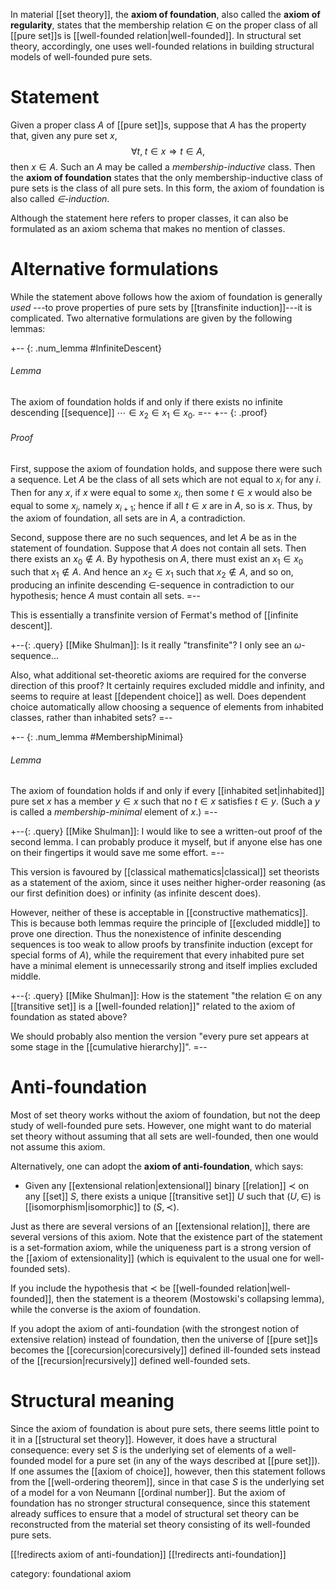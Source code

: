 In material [[set theory]], the __axiom of foundation__, also called the __axiom of regularity__, states that the membership relation $\in$ on the proper class of all [[pure set]]s is [[well-founded relation|well-founded]].  In structural set theory, accordingly, one uses well-founded relations in building structural models of well-founded pure sets.


# Statement #

Given a proper class $A$ of [[pure set]]s, suppose that $A$ has the property that, given any pure set $x$,
$$ \forall t,\; t \in x \Rightarrow t \in A ,$$
then $x \in A$.  Such an $A$ may be called a _membership-inductive_ class.  Then the __axiom of foundation__ states that the only membership-inductive class of pure sets is the class of all pure sets.  In this form, the axiom of foundation is also called *$\in$-induction*.

Although the statement here refers to proper classes, it can also be formulated as an axiom schema that makes no mention of classes.


# Alternative formulations #

While the statement above follows how the axiom of foundation is generally *used* ---to prove properties of pure sets by [[transfinite induction]]---it is complicated.  Two alternative formulations are given by the following lemmas:

+-- {: .num_lemma #InfiniteDescent}
###### Lemma
The axiom of foundation holds if and only if there exists no infinite descending [[sequence]] $\cdots \in x_2 \in x_1 \in x_0$.
=--
+-- {: .proof}
###### Proof
First, suppose the axiom of foundation holds, and suppose there were such a sequence.  Let $A$ be the class of all sets which are not equal to $x_i$ for any $i$.  Then for any $x$, if $x$ were equal to some $x_i$, then some $t\in x$ would also be equal to some $x_j$, namely $x_{i+1}$; hence if all $t\in x$ are in $A$, so is $x$.  Thus, by the axiom of foundation, all sets are in $A$, a contradiction.

Second, suppose there are no such sequences, and let $A$ be as in the statement of foundation.  Suppose that $A$ does not contain all sets.  Then there exists an $x_0\notin A$.  By hypothesis on $A$, there must exist an $x_1\in x_0$ such that $x_1 \notin A$.  And hence an $x_2\in x_1$ such that $x_2 \notin A$, and so on, producing an infinite descending $\in$-sequence in contradiction to our hypothesis; hence $A$ must contain all sets.
=--

This is essentially a transfinite version of Fermat\'s method of [[infinite descent]].

+--{: .query}
[[Mike Shulman]]: Is it really "transfinite"?  I only see an $\omega$-sequence...

Also, what additional set-theoretic axioms are required for the converse direction of this proof?  It certainly requires excluded middle and infinity, and seems to require at least [[dependent choice]] as well.  Does dependent choice automatically allow choosing a sequence of elements from inhabited classes, rather than inhabited sets?
=--

+-- {: .num_lemma #MembershipMinimal}
###### Lemma
The axiom of foundation holds if and only if every [[inhabited set|inhabited]] pure set $x$ has a member $y \in x$ such that no $t \in x$ satisfies $t \in y$.  (Such a $y$ is called a _membership-minimal_ element of $x$.)
=--

+--{: .query}
[[Mike Shulman]]: I would like to see a written-out proof of the second lemma.  I can probably produce it myself, but if anyone else has one on their fingertips it would save me some effort.
=--

This version is favoured by [[classical mathematics|classical]] set theorists as a statement of the axiom, since it uses neither higher-order reasoning (as our first definition does) or infinity (as infinite descent does).

However, neither of these is acceptable in [[constructive mathematics]].  This is because both lemmas require the principle of [[excluded middle]] to prove one direction.  Thus the nonexistence of infinite descending sequences is too weak to allow proofs by transfinite induction (except for special forms of $A$), while the requirement that every inhabited pure set have a minimal element is unnecessarily strong and itself implies excluded middle.

+--{: .query}
[[Mike Shulman]]: How is the statement "the relation $\in$ on any [[transitive set]] is a [[well-founded relation]]" related to the axiom of foundation as stated above?

We should probably also mention the version "every pure set appears at some stage in the [[cumulative hierarchy]]".
=--


# Anti-foundation #

Most of set theory works without the axiom of foundation, but not the deep study of well-founded pure sets.  However, one might want to do material set theory without assuming that all sets are well-founded, then one would not assume this axiom.

Alternatively, one can adopt the __axiom of anti-foundation__, which says:

* Given any [[extensional relation|extensional]] binary [[relation]] $\prec$ on any [[set]] $S$, there exists a unique [[transitive set]] $U$ such that $(U,\in)$ is [[isomorphism|isomorphic]] to $(S,\prec)$.

Just as there are several versions of an [[extensional relation]], there are several versions of this axiom.  Note that the existence part of the statement is a set-formation axiom, while the uniqueness part is a strong version of the [[axiom of extensionality]] (which is equivalent to the usual one for well-founded sets).

If you include the hypothesis that $\prec$ be [[well-founded relation|well-founded]], then the statement is a theorem (Mostowski's collapsing lemma), while the converse is the axiom of foundation.

If you adopt the axiom of anti-foundation (with the strongest notion of extensive relation) instead of foundation, then the universe of [[pure set]]s becomes the [[corecursion|corecursively]] defined ill-founded sets instead of the [[recursion|recursively]] defined well-founded sets.


# Structural meaning #

Since the axiom of foundation is about pure sets, there seems little point to it in a [[structural set theory]].  However, it does have a structural consequence: every set $S$ is the underlying set of elements of a well-founded model for a pure set (in any of the ways described at [[pure set]]).  If one assumes the [[axiom of choice]], however, then this statement follows from the [[well-ordering theorem]], since in that case $S$ is the underlying set of a model for a von Neumann [[ordinal number]].  But the axiom of foundation has no stronger structural consequence, since this statement already suffices to ensure that a model of structural set theory can be reconstructed from the material set theory consisting of its well-founded pure sets.


[[!redirects axiom of anti-foundation]]
[[!redirects anti-foundation]]

category: foundational axiom